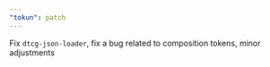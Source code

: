 ```yaml
---
"tokun": patch
---
```


Fix `dtcg-json-loader`, fix a bug related to composition tokens, minor adjustments
